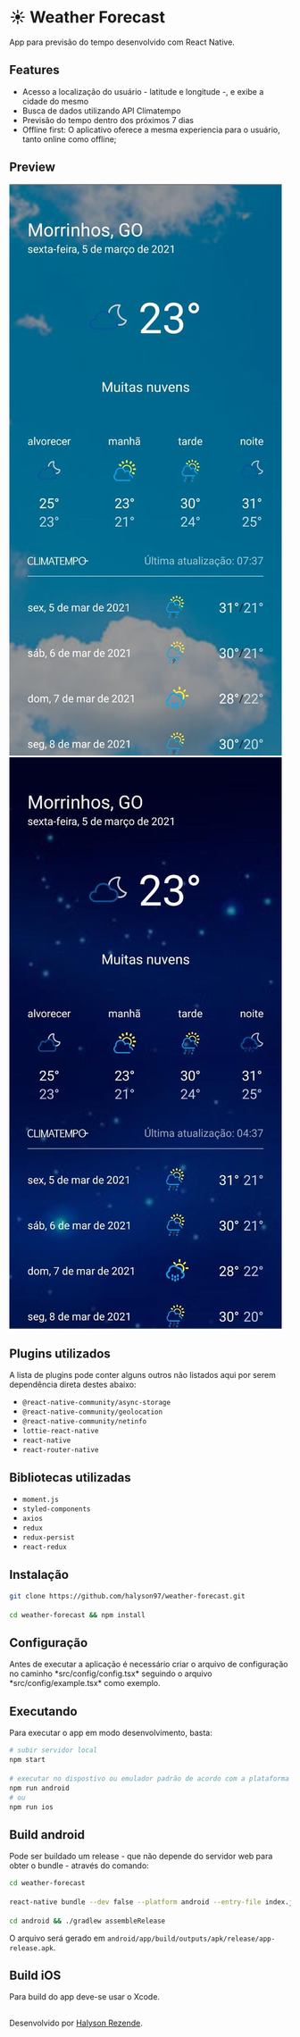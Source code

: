 # ☀️ Weather Forecast
App para previsão do tempo desenvolvido com React Native.

## Features
- Acesso a localização do usuário - latitude e longitude -, e exibe a cidade do mesmo
- Busca de dados utilizando API Climatempo
- Previsão do tempo dentro dos próximos 7 dias
- Offline first: O aplicativo oferece a mesma experiencia para o usuário, tanto online como offline;

## Preview

![Screenshot-day](https://raw.githubusercontent.com/halyson97/weather-forecast/main/assets/screenshots/day.jpeg)
![Screenshot-night](https://raw.githubusercontent.com/halyson97/weather-forecast/main/assets/screenshots/night.jpeg)

## Plugins utilizados
A lista de plugins pode conter alguns outros não listados aqui por serem dependência direta destes abaixo:

- `@react-native-community/async-storage`
- `@react-native-community/geolocation`
- `@react-native-community/netinfo`
- `lottie-react-native`
- `react-native`
- `react-router-native`

## Bibliotecas utilizadas

- `moment.js`
- `styled-components`
- `axios`
- `redux`
- `redux-persist`
- `react-redux`


## Instalação
```bash
git clone https://github.com/halyson97/weather-forecast.git

cd weather-forecast && npm install
```

## Configuração
Antes de executar a aplicação é necessário criar o arquivo de configuração no caminho \*src/config/config.tsx\* seguindo o arquivo \*src/config/example.tsx\* como exemplo.

## Executando
Para executar o app em modo desenvolvimento, basta:

```bash
# subir servidor local
npm start

# executar no dispostivo ou emulador padrão de acordo com a plataforma
npm run android
# ou
npm run ios
```

## Build android
Pode ser buildado um release - que não depende do servidor web para obter o bundle - através do comando:

```bash
cd weather-forecast

react-native bundle --dev false --platform android --entry-file index.js --bundle-output ./android/app/src/main/assets/index.android.bundle --assets-dest ./android/app/src/main/res

cd android && ./gradlew assembleRelease
```

O arquivo será gerado em `android/app/build/outputs/apk/release/app-release.apk`.

## Build iOS
Para build do app deve-se usar o Xcode.

## 
Desenvolvido por [Halyson Rezende](https://github.com/halyson97).
